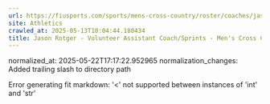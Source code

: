 ```yaml
---
url: https://fiusports.com/sports/mens-cross-country/roster/coaches/jason-rotger/3294/
site: Athletics
crawled_at: 2025-05-13T10:04:44.180434
title: Jason Rotger - Volunteer Assistant Coach/Sprints - Men's Cross Country/ Track Coaches - FIU Athletics
---
```

normalized_at: 2025-05-22T17:17:22.952965
normalization_changes: Added trailing slash to directory path

Error generating fit markdown: '<' not supported between instances of 'int' and 'str'